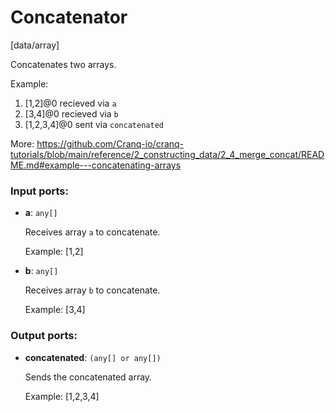 # Concatenator

[data/array]

Concatenates two arrays.

Example:
1. [1,2]@0 recieved via `a`
1. [3,4]@0 recieved via `b`
3. [1,2,3,4]@0 sent via `concatenated`

More:
https://github.com/Cranq-io/cranq-tutorials/blob/main/reference/2_constructing_data/2_4_merge_concat/README.md#example---concatenating-arrays

### Input ports:

* __a__: `any[]`

    Receives array `a` to concatenate.
    
    Example:
    [1,2]


* __b__: `any[]`

    Receives array `b` to concatenate.
    
    Example:
    [3,4]

### Output ports:

* __concatenated__: `(any[] or any[])`

    Sends the concatenated array.
    
    Example:
    [1,2,3,4]

